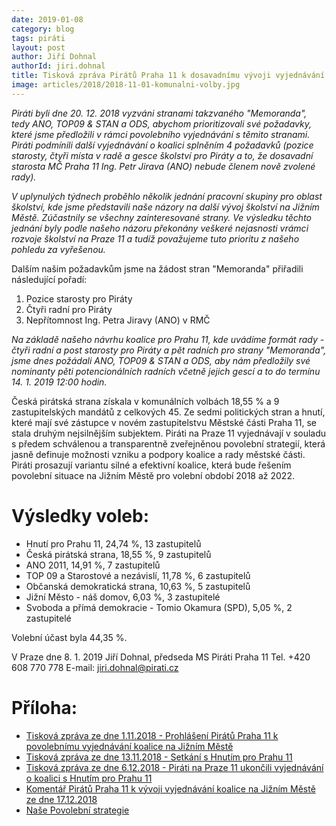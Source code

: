 ```yaml
---
date: 2019-01-08
category: blog
tags: piráti
layout: post
author: Jiří Dohnal
authorId: jiri.dohnal
title: Tisková zpráva Pirátů Praha 11 k dosavadnímu vývoji vyjednávání koalice na Praze 11 ze dne 8. 1. 2019
image: articles/2018/2018-11-01-komunalni-volby.jpg
---
```


*Piráti byli dne 20. 12. 2018 vyzváni stranami takzvaného "Memoranda", tedy ANO, TOP09 & STAN a ODS, abychom prioritizovali své požadavky, které jsme předložili v rámci povolebního vyjednávání s těmito stranami. Piráti podmínili další vyjednávání o koalici splněním 4 požadavků (pozice starosty, čtyři místa v radě a gesce školství pro Piráty a to, že dosavadní starosta MČ Praha 11 Ing. Petr Jirava (ANO) nebude členem nově zvolené rady).*

*V uplynulých týdnech proběhlo několik jednání pracovní skupiny pro oblast školství, kde jsme představili naše názory na další vývoj školství na Jižním Městě. Zúčastnily se všechny zainteresované strany. Ve výsledku těchto jednání byly podle našeho názoru překonány veškeré nejasnosti vrámci rozvoje školství na Praze 11 a tudíž považujeme tuto prioritu z našeho pohledu za vyřešenou.*

Dalším našim požadavkům jsme na žádost stran "Memoranda" přiřadili následující pořadí:

1. Pozice starosty pro Piráty
2. Čtyři radní pro Piráty
3. Nepřítomnost Ing. Petra Jiravy (ANO) v RMČ

*Na základě našeho návrhu koalice pro Prahu 11, kde uvádíme formát rady - čtyři radní a post starosty pro Piráty a pět radních pro strany "Memoranda", jsme dnes požádali ANO, TOP09 & STAN a ODS, aby nám předložily své nominanty pěti potencionálních radních včetně jejich gescí a to do termínu 14. 1. 2019 12:00 hodin.*

Česká pirátská strana získala v komunálních volbách 18,55 % a 9 zastupitelských mandátů z celkových 45. Ze sedmi politických stran a hnutí, které mají své zástupce v novém zastupitelstvu Městské části Praha 11, se stala druhým nejsilnějším subjektem.
Piráti na Praze 11 vyjednávají v souladu s předem schválenou a transparentně zveřejněnou povolební strategií, která jasně definuje možnosti vzniku a podpory koalice a rady městské části. Piráti prosazují variantu silné a efektivní koalice, která bude řešením povolební situace na Jižním Městě pro volební období 2018 až 2022.

# Výsledky voleb:

- Hnutí pro Prahu 11, 24,74 %, 13 zastupitelů
- Česká pirátská strana, 18,55 %, 9 zastupitelů
- ANO 2011, 14,91 %, 7 zastupitelů
- TOP 09 a Starostové a nezávislí, 11,78 %, 6 zastupitelů
- Občanská demokratická strana, 10,63 %, 5 zastupitelů
- Jižní Město - náš domov, 6,03 %, 3 zastupitelé
- Svoboda a přímá demokracie - Tomio Okamura (SPD), 5,05 %, 2 zastupitelé

Volební účast byla 44,35 %.


V Praze dne 8. 1. 2019
Jiří Dohnal, předseda MS Piráti Praha 11 Tel. +420 608 770 778
E-mail: jiri.dohnal@pirati.cz

# Příloha:

- [Tisková zpráva ze dne 1.11.2018 - Prohlášení Pirátů Praha 11 k povolebnímu vyjednávání koalice na Jižním Městě](https://praha11.pirati.cz/tiskove-zpravy/komunalni-volby-11/)
- [Tisková zpráva ze dne 13.11.2018 - Setkání s Hnutím pro Prahu 11](https://praha11.pirati.cz/tiskove-zpravy/komunalni-volby-12/)
- [Tisková zpráva ze dne 6.12.2018 - Piráti na Praze 11 ukončili vyjednávání o koalici s Hnutím pro Prahu 11](https://praha11.pirati.cz/tiskove-zpravy/ukonceno-vyjednavani/)
- [Komentář Pirátů Praha 11 k vývoji vyjednávání koalice na Jižním Městě ze dne 17.12.2018](https://praha11.pirati.cz/tiskove-zpravy/komentare-k-vyjednavani-koalice-praha-11/)
- [Naše Povolební strategie](https://praha11.pirati.cz/komunalni-volby-2018/povolebni-strategie/)